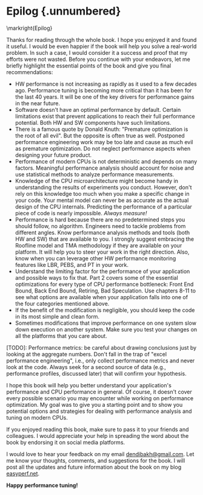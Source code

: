 # Epilog {.unnumbered}

\markright{Epilog}

Thanks for reading through the whole book. I hope you enjoyed it and found it useful. I would be even happier if the book will help you solve a real-world problem. In such a case, I would consider it a success and proof that my efforts were not wasted. Before you continue with your endeavors, let me briefly highlight the essential points of the book and give you final recommendations:

* HW performance is not increasing as rapidly as it used to a few decades ago. Performance tuning is becoming more critical than it has been for the last 40 years. It will be one of the key drivers for performance gains in the near future. 
* Software doesn't have an optimal performance by default. Certain limitations exist that prevent applications to reach their full performance potential. Both HW and SW components have such limitations.
* There is a famous quote by Donald Knuth: "Premature optimization is the root of all evil". But the opposite is often true as well. Postponed performance engineering work may be too late and cause as much evil as premature optimization. Do not neglect performance aspects when designing your future product.
* Performance of modern CPUs is not deterministic and depends on many factors. Meaningful performance analysis should account for noise and use statistical methods to analyze performance measurements.
* Knowledge of the CPU microarchitecture might become handy in understanding the results of experiments you conduct. However, don't rely on this knowledge too much when you make a specific change in your code. Your mental model can never be as accurate as the actual design of the CPU internals. Predicting the performance of a particular piece of code is nearly impossible. *Always measure!*
* Performance is hard because there are no predetermined steps you should follow, no algorithm. Engineers need to tackle problems from different angles. Know performance analysis methods and tools (both HW and SW) that are available to you. I strongly suggest embracing the Roofline model and TMA methodology if they are available on your platform. It will help you to steer your work in the right direction. Also, know when you can leverage other HW performance monitoring features like LBR, PEBS, and PT in your work.
* Understand the limiting factor for the performance of your application and possible ways to fix that. Part 2 covers some of the essential optimizations for every type of CPU performance bottleneck: Front End Bound, Back End Bound, Retiring, Bad Speculation. Use chapters 8-11 to see what options are available when your application falls into one of the four categories mentioned above.
* If the benefit of the modification is negligible, you should keep the code in its most simple and clean form.
* Sometimes modifications that improve performance on one system slow down execution on another system. Make sure you test your changes on all the platforms that you care about.

[TODO]: Performance metrics: be careful about drawing conclusions just by looking at the aggregate numbers. Don't fall in the trap of "excel performance engineering", i.e., only collect performance metrics and never look at the code. Always seek for a second source of data (e.g., performance profiles, discussed later) that will confirm your hypothesis.

I hope this book will help you better understand your application's performance and CPU performance in general. Of course, it doesn't cover every possible scenario you may encounter while working on performance optimization. My goal was to give you a starting point and to show you potential options and strategies for dealing with performance analysis and tuning on modern CPUs. 

If you enjoyed reading this book, make sure to pass it to your friends and colleagues. I would appreciate your help in spreading the word about the book by endorsing it on social media platforms. 

I would love to hear your feedback on my email dendibakh@gmail.com. Let me know your thoughts, comments, and suggestions for the book. I will post all the updates and future information about the book on my blog [easyperf.net](https://easyperf.net/contact/).

**Happy performance tuning!**
